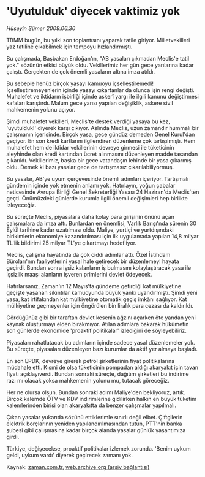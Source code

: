 # 'Uyutulduk' diyecek vaktimiz yok

*Hüseyin Sümer 2009.06.30*

<tr><td class="metin" colspan="2" style="padding-top: 20px; padding-left: 5px; padding-right: 10px;">TBMM bugün, bu yılki son toplantısını yaparak tatile giriyor. Milletvekilleri yaz tatiline çıkabilmek için tempoyu hızlandırmıştı.</td></tr><tr><td class="metin" colspan="2" style="padding-top: 20px; padding-left: 5px; padding-right: 10px;"><p>Bu çalışmada, Başbakan Erdoğan'ın, "AB yasaları çıkmadan Meclis'e tatil yok." sözünün etkisi büyük oldu. Vekillerimiz her gün gece yarılarına kadar çalıştı. Gerçekten de çok önemli yasaların altına imza atıldı.
<p>Bu sebeple henüz birçok yasayı kamuoyu içselleştiremedi! İçselleştiremeyenlerin içinde yasayı çıkartanlar da olunca işin rengi değişti. Muhalefet ve iktidarın işbirliği içinde askerî yargı ile ilgili kanunu değiştirmesi kafaları karıştırdı. Malum gece yarısı yapılan değişiklik, askere sivil mahkemenin yolunu açıyor.
<p>Şimdi muhalefet vekilleri, Meclis'te destek verdiği yasaya bu kez, 'uyutulduk!' diyerek karşı çıkıyor. Aslında Meclis, uzun zamandır hummalı bir çalışmanın içerisinde. Birçok yasa, gece gündüz demeden Genel Kurul'dan geçiyor. En son kredi kartlarını ilgilendiren düzenleme çok tartışılmıştı. Hem muhalefet hem de iktidar vekillerinin devreye girmesi ile tüketicinin aleyhinde olan kredi kartından ücret alınmasını düzenleyen madde tasarıdan çıkarıldı. Vekillerimiz, başka bir gece vatandaşın lehinde bir yasa çıkarmış oldu. Demek ki bazı yasalar gece de tartışmasız çıkarılabiliyormuş.
<p>Bu yasalar, AB'ye uyum çerçevesinde önemli adımları içeriyor. Tartışmalı gündemin içinde yok etmenin anlamı yok. Hatırlayın, yoğun çabalar neticesinde Avrupa Birliği Genel Sekreterliği Yasası 24 Haziran'da Meclis'ten geçti. Önümüzdeki günlerde kurumla ilgili önemli değişimleri hep birlikte izleyeceğiz.
<p>Bu süreçte Meclis, piyasalara daha kolay para girişinin önünü açan çalışmalara da imza attı. Bunlardan en önemlisi, Varlık Barışı'nda sürenin 30 Eylül tarihine kadar uzatılması oldu. Maliye, yurtiçi ve yurtdışındaki birikimlerin ekonomiye kazandırılması için ilk uygulamada yapılan 14,8 milyar TL'lik bildirimi 25 milyar TL'ye çıkartmayı hedefliyor.
<p>Meclis, çalışma hayatında da çok ciddi adımlar attı. Özel İstihdam Büroları'nın faaliyetlerini yasal hale getirecek bir düzenlemeyi hayata geçirdi. Bundan sonra işsiz kalanların iş bulmasını kolaylaştıracak yasa ile işsizlik maaşı alanların işveren primlerini devlet ödeyecek.
<p>Hatırlarsanız, Zaman'ın 12 Mayıs'ta gündeme getirdiği kat mülkiyetine geçişte yaşanan sıkıntılar kamuoyunda büyük yankı uyandırmıştı. Şimdi yeni yasa, kat irtifakından kat mülkiyetine otomatik geçiş imkânı sağlıyor. Kat mülkiyetine geçmeyenler için öngörülen bin liralık para cezası da kaldırıldı.
<p>Gördüğünüz gibi bir taraftan devlet kesenin ağzını açarken öte yandan yeni kaynak oluşturmayı elden bırakmıyor. Atılan adımlara bakarak hükümetin son günlerde ekonomide 'proaktif politikalar' izlediğini de söyleyebiliriz.
<p>Piyasaları rahatlatacak bu adımların içinde sadece yasal düzenlemeler yok. Bu süreçte, piyasaları düzenleyen bazı kurumlar da aktif yer almaya başladı. 
<p>En son EPDK, devreye girerek petrol şirketlerinin fiyat politikalarına müdahale etti. Kısmi de olsa tüketicinin pompadan aldığı akaryakıt için tavan fiyatı açıklayıverdi. Bundan sonraki süreçte, dağıtım şirketleri bu indirime razı mı olacak yoksa mahkemenin yolunu mu, tutacak göreceğiz.
<p>Her ne olursa olsun. Bundan sonraki adımı Maliye'den bekliyoruz, artık. Birçok kalemde ÖTV ve KDV indirimlerine gidilirken halkın en büyük tüketim kalemlerinden birisi olan akaryakıtta da benzer çalışmalar yapılmalı.
<p>Çıkan yasalar yukarıda sözünü ettiklerimle sınırlı değil elbet. Çiftçilerin elektrik borçlarının yeniden yapılandırılmasından tutun, PTT'nin banka şubesi gibi çalışmasına kadar birçok alanda yasalar günlük yaşantımıza girdi.
<p>Türkiye, değişecekse, proaktif politikalar izlemek zorunda. 'Benim uykum geldi, uykum vardı' diyerek geçirecek zamanı yok.<br/></p></p></p></p></p></p></p></p></p></p></p></p></p></td></tr>

Kaynak: [zaman.com.tr](http://zaman.com.tr/yazar.do?yazino=864303), [web.archive.org (arşiv bağlantısı)](http://web.archive.org/web/20090830111757/http://www.zaman.com.tr:80/yazar.do?yazino=864303)
